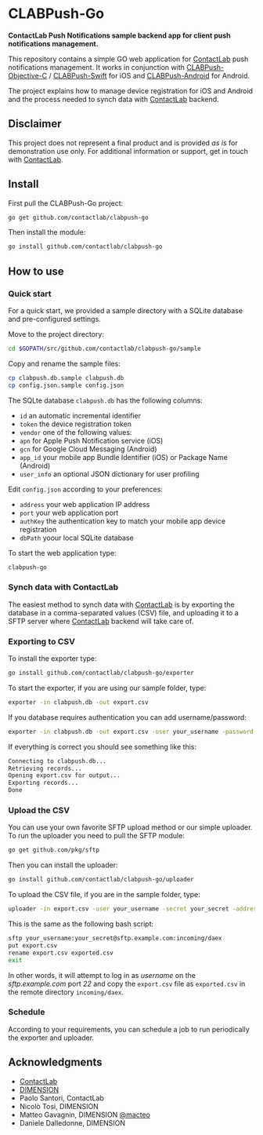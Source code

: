 # CLABPush-Go
**ContactLab Push Notifications sample backend app for client push notifications management.**

This repository contains a simple GO web application for [ContactLab](http://www.contactlab.com) push notifications management. It works in conjunction with [CLABPush-Objective-C](https://github.com/contactlab/CLABPush-Objective-C) / [CLABPush-Swift](https://github.com/contactlab/CLABPush-Swift) for iOS and [CLABPush-Android](https://github.com/contactlab/CLABPush-Android) for Android.

The project explains how to manage device registration for iOS and Android and the process needed to synch data with [ContactLab](http://www.contactlab.com) backend.


## Disclaimer
This project does not represent a final product and is provided *as is* for demonstration use only. For additional information or support, get in touch with [ContactLab](http://www.contactlab.com).

## Install

First pull the CLABPush-Go project:

```bash
go get github.com/contactlab/clabpush-go
```

Then install the module:

```bash
go install github.com/contactlab/clabpush-go
```

## How to use

### Quick start

For a quick start, we provided a sample directory with a SQLite database and pre-configured settings.

Move to the project directory:

```bash
cd $GOPATH/src/github.com/contactlab/clabpush-go/sample
```

Copy and rename the sample files:

```bash
cp clabpush.db.sample clabpush.db
cp config.json.sample config.json
```

The SQLte database `clabpush.db` has the following columns:

- `id` an automatic incremental identifier
- `token` the device registration token
- `vendor` one of the following values:
 - `apn` for Apple Push Notification service (iOS)
 - `gcn` for Google Cloud Messaging (Android)
- `app_id` your mobile app Bundle Identifier (iOS) or Package Name (Android)
- `user_info` an optional JSON dictionary for user profiling

Edit `config.json` according to your preferences:

- `address` your web application IP address
- `port` your web application port
- `authKey` the authentication key to match your mobile app device registration
- `dbPath` yoour local SQLite database

To start the web application type:

```bash
clabpush-go
```

### Synch data with ContactLab

The easiest method to synch data with [ContactLab](http://www.contactlab.com) is by exporting the database in a comma-separated values (CSV) file, and uploading it to a SFTP server where [ContactLab](http://www.contactlab.com) backend will take care of.

### Exporting to CSV

To install the exporter type:

```bash
go install github.com/contactlab/clabpush-go/exporter
```

To start the exporter, if you are using our sample folder, type:

```bash
exporter -in clabpush.db -out export.csv
```
If you database requires authentication you can add username/password:  

```bash
exporter -in clabpush.db -out export.csv -user your_username -password your_password
```

If everything is correct you should see something like this:

```bash
Connecting to clabpush.db...
Retrieving records...
Opening export.csv for output...
Exporting records...
Done
```

### Upload the CSV

You can use your own favorite SFTP upload method or our simple uploader. To run the uploader you need to pull the SFTP module:

```bash
go get github.com/pkg/sftp
```

Then you can install the uploader:

```bash
go install github.com/contactlab/clabpush-go/uploader
```

To upload the CSV file, if you are in the sample folder, type:

```bash
uploader -in export.csv -user your_username -secret your_secret -address sftp.example.com:22 -directory incoming/daex -file exported.csv
```

This is the same as the following bash script:

```bash
sftp your_username:your_secret@sftp.example.com:incoming/daex
put export.csv
rename export.csv exported.csv
exit
```

In other words, it will attempt to log in as *username* on the *sftp.example.com* port *22* and copy the `export.csv` file as `exported.csv` in the remote directory `incoming/daex`.

### Schedule

According to your requirements, you can schedule a job to run periodically the exporter and uploader.

## Acknowledgments

- [ContactLab](http://www.contactlab.com)
- [DIMENSION](http://www.dimension.it)
- Paolo Santori, ContactLab
- Nicolò Tosi, DIMENSION
- Matteo Gavagnin, DIMENSION [@macteo](http://twitter.com/macteo)
- Daniele Dalledonne, DIMENSION
